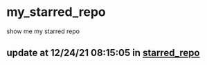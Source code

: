 # my_starred_repo
show me my starred repo

update at 12/24/21 08:15:05 in [starred_repo](./index.html)
---

